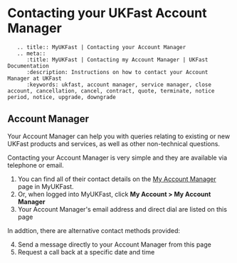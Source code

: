 # Contacting your UKFast Account Manager

```eval_rst
   .. title:: MyUKFast | Contacting your Account Manager
   .. meta::
      :title: MyUKFast | Contacting my Account Manager | UKFast Documentation
      :description: Instructions on how to contact your Account Manager at UKFast
      :keywords: ukfast, account manager, service manager, close account, cancellation, cancel, contract, quote, terminate, notice period, notice, upgrade, downgrade
```

## Account Manager
Your Account Manager can help you with queries relating to existing or new UKFast products and services, as well as other non-technical questions.

Contacting your Account Manager is very simple and they are available via telephone or email.

 1. You can find all of their contact details on the [My Account Manager](https://my.ukfast.co.uk/account/your-account-manager.php) page in MyUKFast.
 2. Or, when logged into MyUKFast, click **My Account > My Account Manager**
 3. Your Account Manager's email address and direct dial are listed on this page

 In addtion, there are alternative contact methods provided:
 
 4. Send a message directly to your Account Manager from this page
 5. Request a call back at a specific date and time
